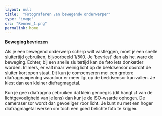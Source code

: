 ```yaml
---
layout: null
title:  "Fotograferen van bewegende onderwerpen"
type: "image"
src: "Rennen_1.png"
permalink: home
---
```


**Beweging bevriezen**

Als je een bewegend onderwerp scherp wilt vastleggen, moet je een snelle sluitertijd gebruiken, bijvoorbeeld 1/500. Je ‘bevriest’ dan als het ware de beweging. Echter, bij een snelle sluitertijd kan de foto iets donkerder worden. Immers, er valt maar weinig licht op de beeldsensor doordat de sluiter kort open staat. Dit kun je compenseren met een grotere diafragmaopening waardoor er meer ligt op de beeldsensor kan vallen. Je kiest dan een kleiner diafragmagetal.


Kun je geen diafragma gebruiken dat klein genoeg is (dit hangt af van de lichtgevoeligheid van je lens) dan kun je de ISO-waarde ophogen. De camerasensor wordt dan gevoeliger voor licht. Je kunt nu met een hoger diafragmagetal werken om toch een goed belichte foto te krijgen.